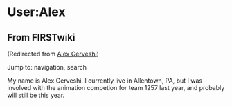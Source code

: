 # User:Alex

## From FIRSTwiki

(Redirected from [Alex Gerveshi](/index.php?title=Alex_Gerveshi&redirect=no "Alex Gerveshi"))

Jump to: navigation, search

My name is Alex Gerveshi. I currently live in Allentown, PA, but I was involved with the animation competion for team 1257 last year, and probably will still be this year.
